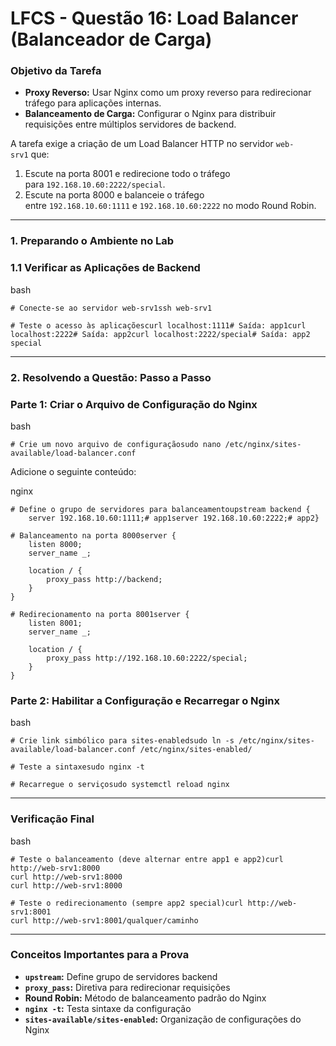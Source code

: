 # **LFCS - Questão 16: Load Balancer (Balanceador de Carga)**

### **Objetivo da Tarefa**

- **Proxy Reverso:** Usar Nginx como um proxy reverso para redirecionar tráfego para aplicações internas.
- **Balanceamento de Carga:** Configurar o Nginx para distribuir requisições entre múltiplos servidores de backend.

A tarefa exige a criação de um Load Balancer HTTP no servidor `web-srv1` que:

1. Escute na porta 8001 e redirecione todo o tráfego para `192.168.10.60:2222/special`.
2. Escute na porta 8000 e balanceie o tráfego entre `192.168.10.60:1111` e `192.168.10.60:2222` no modo Round Robin.

---

### **1. Preparando o Ambiente no Lab**

### **1.1 Verificar as Aplicações de Backend**

bash

```
# Conecte-se ao servidor web-srv1ssh web-srv1

# Teste o acesso às aplicaçõescurl localhost:1111# Saída: app1curl localhost:2222# Saída: app2curl localhost:2222/special# Saída: app2 special
```

---

### **2. Resolvendo a Questão: Passo a Passo**

### **Parte 1: Criar o Arquivo de Configuração do Nginx**

bash

```
# Crie um novo arquivo de configuraçãosudo nano /etc/nginx/sites-available/load-balancer.conf
```

Adicione o seguinte conteúdo:

nginx

```
# Define o grupo de servidores para balanceamentoupstream backend {
    server 192.168.10.60:1111;# app1server 192.168.10.60:2222;# app2}

# Balanceamento na porta 8000server {
    listen 8000;
    server_name _;

    location / {
        proxy_pass http://backend;
    }
}

# Redirecionamento na porta 8001server {
    listen 8001;
    server_name _;

    location / {
        proxy_pass http://192.168.10.60:2222/special;
    }
}
```

### **Parte 2: Habilitar a Configuração e Recarregar o Nginx**

bash

```
# Crie link simbólico para sites-enabledsudo ln -s /etc/nginx/sites-available/load-balancer.conf /etc/nginx/sites-enabled/

# Teste a sintaxesudo nginx -t

# Recarregue o serviçosudo systemctl reload nginx
```

---

### **Verificação Final**

bash

```
# Teste o balanceamento (deve alternar entre app1 e app2)curl http://web-srv1:8000
curl http://web-srv1:8000
curl http://web-srv1:8000

# Teste o redirecionamento (sempre app2 special)curl http://web-srv1:8001
curl http://web-srv1:8001/qualquer/caminho
```

---

### **Conceitos Importantes para a Prova**

- **`upstream`:** Define grupo de servidores backend
- **`proxy_pass`:** Diretiva para redirecionar requisições
- **Round Robin:** Método de balanceamento padrão do Nginx
- **`nginx -t`:** Testa sintaxe da configuração
- **`sites-available/sites-enabled`:** Organização de configurações do Nginx
